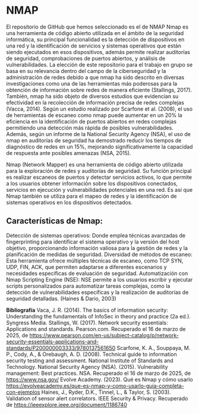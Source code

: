 # NMAP
El repositorio de GitHub que hemos seleccionado es el de NMAP
Nmap es una herramienta de código abierto utilizada en el ámbito de la seguridad informática, su principal funcionalidad es la detección de dispositivos en una red y la identificación de servicios y sistemas operativos que están siendo ejecutados en esos dispositivos, además permite realizar auditorías de seguridad, comprobaciones de puertos abiertos, y análisis de vulnerabilidades. 
La elección de este repositorio para el trabajo en grupo se basa en su relevancia dentro del campo de la ciberseguridad y la administración de redes debido a que nmap ha sido descrito en diversas investigaciones como una de las herramientas más poderosas para la obtención de información sobre redes de manera eficiente (Stallings, 2017). 
También, nmap ha sido objeto de diversos estudios que evidencian su efectividad en la recolección de información precisa de redes complejas (Vacca, 2014). 
Según un estudio realizado por Scarfone et al. (2008), el uso de herramientas de escaneo como nmap puede aumentar en un 20% la eficiencia en la identificación de puertos abiertos en redes complejas permitiendo una detección más rápida de posibles vulnerabilidades. 
Además, según un informe de la National Security Agency (NSA), el uso de nmap en auditorías de seguridad ha demostrado reducir los tiempos de diagnóstico de redes en un 15%, mejorando significativamente la capacidad de respuesta ante posibles amenazas (NSA, 2015).

Nmap (Network Mapper) es una herramienta de código abierto utilizada para la exploración de redes y auditorías de seguridad. Su función principal es realizar escaneos de puertos y detectar servicios activos, lo que permite a los usuarios obtener información sobre los dispositivos conectados, servicios en ejecución y vulnerabilidades potenciales en una red. Es así que Nmap también se utiliza para el mapeo de redes y la identificación de sistemas operativos en los dispositivos detectados.
## Características de Nmap:
Detección de sistemas operativos: Donde emplea técnicas avanzadas de fingerprinting para identificar el sistema operativo y la versión del host objetivo, proporcionando información valiosa para la gestión de redes y la planificación de medidas de seguridad.
Diversidad de métodos de escaneo: Esta herramienta ofrece múltiples técnicas de escaneo, como TCP SYN, UDP, FIN, ACK, que permiten adaptarse a diferentes escenarios y necesidades específicas de evaluación de seguridad.
Automatización con Nmap Scripting Engine (NSE): NSE permite a los usuarios escribir y ejecutar scripts personalizados para automatizar tareas complejas, como la detección de vulnerabilidades específicas y la realización de auditorías de seguridad detalladas. (Haines & Dario, 2003)

**Bibliografía**
Vaca, J. R. (2014). The basics of information security: Understanding the fundamentals of InfoSec in theory and practice (2a ed.). Syngress Media.
Stallings, W. (2017). Network security essentials: Applications and standards. Pearson.com. Recuperado el 16 de marzo de 2025, de https://www.pearson.com/en-us/subject-catalog/p/network-security-essentials-applications-and-standards/P200000003333/9780137561650
Scarfone, K. A., Souppaya, M. P., Cody, A., & Orebaugh, A. D. (2008). Technical guide to information security testing and assessment. National Institute of Standards and Technology.
National Security Agency (NSA). (2015). Vulnerability management: Best practices. NSA. Recuperado el 16 de marzo de 2025, de https://www.nsa.gov/
Evolve Academy. (2023). Qué es Nmap y cómo usarlo
https://evolveacademy.es/que-es-nmap-y-como-usarlo-guia-completa-con-ejemplos
Haines, J., Ryder, D.K., Tinnel, L., & Taylor, S. (2003). Validation of sensor alert correlators. IEEE Security & Privacy. Recuperado de
 https://ieeexplore.ieee.org/document/1186740


